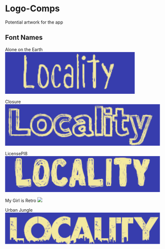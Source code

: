 # Logo-Comps
Potential artwork for the app

## Font Names
Alone on the Earth
<img src="./Font-AloneOnTheEarth.png">

Closure
<img src="./Font-Closure.png">

LicensePI8
<img src="./Font-LicensePI8.png">

My Girl is Retro
<img src="./Font-MyGirlIsRetro">

Urban Jungle
<img src="./Font-UrbanJungle.png">
